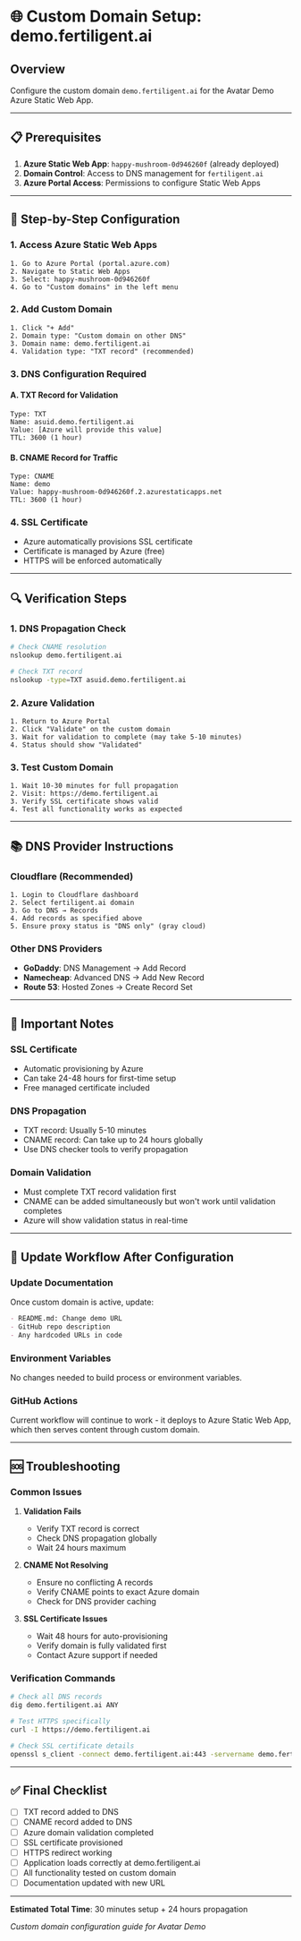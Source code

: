 # 🌐 Custom Domain Setup: demo.fertiligent.ai

## Overview
Configure the custom domain `demo.fertiligent.ai` for the Avatar Demo Azure Static Web App.

---

## 📋 Prerequisites

1. **Azure Static Web App**: `happy-mushroom-0d946260f` (already deployed)
2. **Domain Control**: Access to DNS management for `fertiligent.ai`
3. **Azure Portal Access**: Permissions to configure Static Web Apps

---

## 🔧 Step-by-Step Configuration

### **1. Access Azure Static Web Apps**
```
1. Go to Azure Portal (portal.azure.com)
2. Navigate to Static Web Apps
3. Select: happy-mushroom-0d946260f
4. Go to "Custom domains" in the left menu
```

### **2. Add Custom Domain**
```
1. Click "+ Add" 
2. Domain type: "Custom domain on other DNS"
3. Domain name: demo.fertiligent.ai
4. Validation type: "TXT record" (recommended)
```

### **3. DNS Configuration Required**

#### **A. TXT Record for Validation**
```dns
Type: TXT
Name: asuid.demo.fertiligent.ai
Value: [Azure will provide this value]
TTL: 3600 (1 hour)
```

#### **B. CNAME Record for Traffic**
```dns
Type: CNAME  
Name: demo
Value: happy-mushroom-0d946260f.2.azurestaticapps.net
TTL: 3600 (1 hour)
```

### **4. SSL Certificate**
- Azure automatically provisions SSL certificate
- Certificate is managed by Azure (free)
- HTTPS will be enforced automatically

---

## 🔍 Verification Steps

### **1. DNS Propagation Check**
```bash
# Check CNAME resolution
nslookup demo.fertiligent.ai

# Check TXT record
nslookup -type=TXT asuid.demo.fertiligent.ai
```

### **2. Azure Validation**
```
1. Return to Azure Portal
2. Click "Validate" on the custom domain
3. Wait for validation to complete (may take 5-10 minutes)
4. Status should show "Validated"
```

### **3. Test Custom Domain**
```
1. Wait 10-30 minutes for full propagation
2. Visit: https://demo.fertiligent.ai
3. Verify SSL certificate shows valid
4. Test all functionality works as expected
```

---

## 📚 DNS Provider Instructions

### **Cloudflare (Recommended)**
```
1. Login to Cloudflare dashboard
2. Select fertiligent.ai domain
3. Go to DNS → Records
4. Add records as specified above
5. Ensure proxy status is "DNS only" (gray cloud)
```

### **Other DNS Providers**
- **GoDaddy**: DNS Management → Add Record
- **Namecheap**: Advanced DNS → Add New Record  
- **Route 53**: Hosted Zones → Create Record Set

---

## 🚨 Important Notes

### **SSL Certificate**
- Automatic provisioning by Azure
- Can take 24-48 hours for first-time setup
- Free managed certificate included

### **DNS Propagation**
- TXT record: Usually 5-10 minutes
- CNAME record: Can take up to 24 hours globally
- Use DNS checker tools to verify propagation

### **Domain Validation**
- Must complete TXT record validation first
- CNAME can be added simultaneously but won't work until validation completes
- Azure will show validation status in real-time

---

## 🔄 Update Workflow After Configuration

### **Update Documentation**
Once custom domain is active, update:

```markdown
- README.md: Change demo URL
- GitHub repo description
- Any hardcoded URLs in code
```

### **Environment Variables**
No changes needed to build process or environment variables.

### **GitHub Actions**
Current workflow will continue to work - it deploys to Azure Static Web App, which then serves content through custom domain.

---

## 🆘 Troubleshooting

### **Common Issues**

1. **Validation Fails**
   - Verify TXT record is correct
   - Check DNS propagation globally
   - Wait 24 hours maximum

2. **CNAME Not Resolving**  
   - Ensure no conflicting A records
   - Verify CNAME points to exact Azure domain
   - Check for DNS provider caching

3. **SSL Certificate Issues**
   - Wait 48 hours for auto-provisioning
   - Verify domain is fully validated first
   - Contact Azure support if needed

### **Verification Commands**
```bash
# Check all DNS records
dig demo.fertiligent.ai ANY

# Test HTTPS specifically  
curl -I https://demo.fertiligent.ai

# Check SSL certificate details
openssl s_client -connect demo.fertiligent.ai:443 -servername demo.fertiligent.ai
```

---

## ✅ Final Checklist

- [ ] TXT record added to DNS
- [ ] CNAME record added to DNS  
- [ ] Azure domain validation completed
- [ ] SSL certificate provisioned
- [ ] HTTPS redirect working
- [ ] Application loads correctly at demo.fertiligent.ai
- [ ] All functionality tested on custom domain
- [ ] Documentation updated with new URL

---

**Estimated Total Time**: 30 minutes setup + 24 hours propagation

*Custom domain configuration guide for Avatar Demo*
